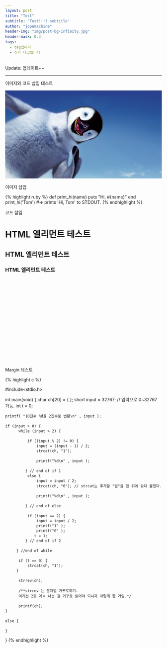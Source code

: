 ```yaml
---
layout: post
title: "Test"
subtitle: 'Test!!!! subtitle'
author: "jopemachine"
header-img: "img/post-bg-infinity.jpg"
header-mask: 0.3
tags:
  - tag입니다
  - 추가 태그입니다
---
```


Update: 업데이트~~

---

이미지와 코드 삽입 테스트

![](/img/penguin.jpg)

이미지 삽입

{% highlight ruby %}
def print_hi(name)
  puts "Hi, #{name}"
end
print_hi('Tom')
#=> prints 'Hi, Tom' to STDOUT.
{% endhighlight %}

코드 삽입

<h1>HTML 엘리먼트 테스트</h1>
<h2>HTML 엘리먼트 테스트</h2>
<h3>HTML 엘리먼트 테스트</h3>

<div style="margin-top: 300px">
  Margin 테스트
</div>

{% highlight c %}

#include<stdio.h>

int main(void) {
    char ch[20] = { };
    short input = 32767; // 입력으로 0~32767 가능.
    int t = 0;

    printf( "10진수 %d을 2진수로 변환\n" , input );

    if (input > 0) {
          while (input > 2) {

              if ((input % 2) != 0) {
                  input = (input - 1) / 2;
                  strcat(ch, "1");

                  printf("%d\n" , input );

             } // end of if 1
              else {
                  input = input / 2;
                  strcat(ch, "0"); // strcat는 추가할 "열"을 맨 뒤에 갖다 붙힌다.

                  printf("%d\n" , input );

             } // end of else

              if (input == 2) {
                  input = input / 2;
                  printf("1" );
                  printf("0" );
                 t = 1;
             } // end of if 2

         } //end of while

          if (t == 0) {
              strcat(ch, "1");
         }

          strrev(ch);

          /**strrev 는 문자열 거꾸로하기.
          여기선 2로 계속 나눈 걸 거꾸로 읽어야 되니까 이렇게 한 거임.*/

          printf(ch);
    }

    else {

    }

}
{% endhighlight %}
